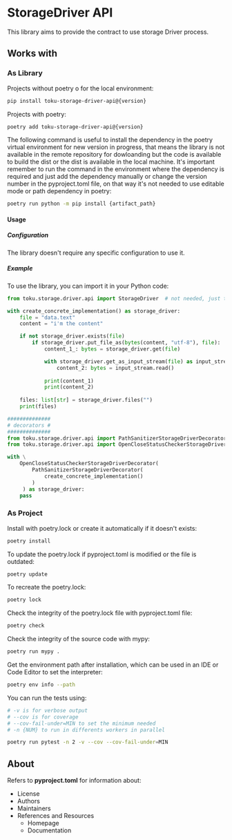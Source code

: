 # StorageDriver API

This library aims to provide the contract to use storage Driver process.

## Works with

### As Library

Projects without poetry o for the local environment:

```bash
pip install toku-storage-driver-api@{version}
```

Projects with poetry:

```bash
poetry add toku-storage-driver-api@{version}
```

The following command is useful to install the dependency in the poetry virtual environment for new version in progress, that means the library is not available in the remote repository for dowloanding but the code is available to build the dist or the dist is available in the local machine. It's important remember to run the command in the environment where the dependency is required and just add the dependency manually or change the version number in the pyproject.toml file, on that way it's not needed to use editable mode or path dependency in poetry:

```bash
poetry run python -m pip install {artifact_path}
```

#### Usage

##### Configuration

The library doesn't require any specific configuration to use it.

##### Example

To use the library, you can import it in your Python code:

```python
from toku.storage.driver.api import StorageDriver  # not needed, just to show the type of class to use

with create_concrete_implementation() as storage_driver:
    file = "data.text"
    content = "i'm the content"

    if not storage_driver.exists(file)
        if storage_driver.put_file_as(bytes(content, "utf-8"), file):
            content_1_: bytes = storage_driver.get(file)

            with storage_driver.get_as_input_stream(file) as input_stream:
                content_2: bytes = input_stream.read()
            
            print(content_1)
            print(content_2)
    
    files: list[str] = storage_driver.files("")
    print(files)

##############
# decorators #
##############
from toku.storage.driver.api import PathSanitizerStorageDriverDecorator  # to use path sanitizer
from toku.storage.driver.api import OpenCloseStatusCheckerStorageDriverDecorator  # to use open / close checker status

with \
    OpenCloseStatusCheckerStorageDriverDecorator(
        PathSanitizerStorageDriverDecorator(
            create_concrete_implementation()
        )
     ) as storage_driver:
    pass
```

### As Project

Install with poetry.lock or create it automatically if it doesn't exists:

```bash
poetry install
```

To update the poetry.lock if pyproject.toml is modified or the file is outdated:

```bash
poetry update
```

To recreate the poetry.lock:

```bash
poetry lock
```

Check the integrity of the poetry.lock file with pyproject.toml file:

```bash
poetry check
```

Check the integrity of the source code with mypy:

```bash
poetry run mypy .
```

Get the environment path after installation, which can be used in an IDE or Code Editor to set the interpreter:

```bash
poetry env info --path
```

You can run the tests using:

```bash
# -v is for verbose output
# --cov is for coverage
# --cov-fail-under=MIN to set the minimum needed
# -n {NUM} to run in differents workers in parallel

poetry run pytest -n 2 -v --cov --cov-fail-under=MIN
```

## About

Refers to **pyproject.toml** for information about:

- License
- Authors
- Maintainers
- References and Resources
    - Homepage
    - Documentation
